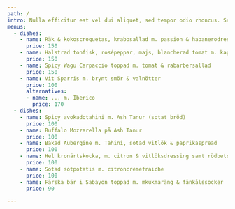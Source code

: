```yaml
---
path: /
intro: Nulla efficitur est vel dui aliquet, sed tempor odio rhoncus. Sed ut tincidunt dui, at pharetra diam. Nulla tempus, sem non gravida faucibus, purus dui laoreet massa, sed vulputate magna ante sed neque.
menus:
  - dishes:
    - name: Räk & kokoscroquetas, krabbsallad m. passion & habanerodressing.
      price: 150
    - name: Halstrad tonfisk, rosépeppar, majs, blancherad tomat m. kapris
      price: 150
    - name: Spicy Wagu Carpaccio toppad m. tomat & rabarbersallad
      price: 150
    - name: Vit Sparris m. brynt smör & valnötter
      price: 100
      alternatives:
      - name: ... m. Iberico
        price: 170
  - dishes:
    - name: Spicy avokadotahini m. Ash Tanur (sotat bröd)
      price: 100
    - name: Buffalo Mozzarella på Ash Tanur
      price: 100
    - name: Bakad Aubergine m. Tahini, sotad vitlök & paprikaspread
      price: 100
    - name: Hel kronärtskocka, m. citron & vitlöksdressing samt rödbetsmajo dipp
      price: 100
    - name: Sotad sötpotatis m. citroncrèmefraiche
      price: 100
    - name: Färska bär i Sabayon toppad m. mkukmaräng & fänkålssocker
      price: 90

---
```


